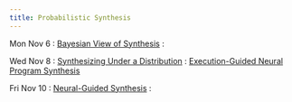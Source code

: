 ```yaml
---
title: Probabilistic Synthesis
---
```


Mon Nov 6
: [Bayesian View of Synthesis](../lectures/lecture32-bayes.pdf)
  : []()

Wed Nov 8
: [Synthesizing Under a Distribution](../lectures/lecture33-distribution.pdf)
  : [Execution-Guided Neural Program Synthesis](https://openreview.net/pdf?id=H1gfOiAqYm)

Fri Nov 10
: [Neural-Guided Synthesis](../lectures/lecture34-learning.pdf)
  : []()
